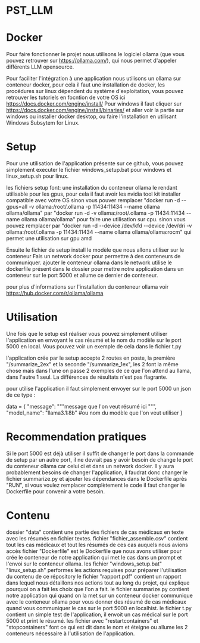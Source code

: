 # PST_LLM

# Docker
Pour faire fonctionner le projet nous utilisons le logiciel ollama (que vous pouvez retrouver sur https://ollama.com/), qui nous permet d'appeler différents LLM opensource.

Pour faciliter l'intégration à une application nous utilisons un ollama sur conteneur docker, pour cela il faut une installation de docker, les procédures sur linux dépendent du système d'exploitation, vous pouvez retrouver les tutoriels en focntion de votre OS ici https://docs.docker.com/engine/install/
Pour windows il faut cliquer sur https://docs.docker.com/engine/install/binaries/   et aller voir la partie sur windows ou installer docker desktop, ou faire l'installation en utilisant Windows Subsytem for Linux.

# Setup
Pour une utilisation de l'application présente sur ce github, vous pouvez simplement executer le fichier windows_setup.bat pour windows et linux_setup.sh pour linux.

les fichiers setup font:
une installation du conteneur ollama le rendant utilisable pour les gpus, pour cela il faut avoir les nvidia tool kit installer compatible avec votre OS
sinon vous pouver remplacer "docker run -d --gpus=all -v ollama:/root/.ollama -p 11434:11434 --name ollama ollama/ollama"  par  "docker run -d -v ollama:/root/.ollama -p 11434:11434 --name ollama ollama/ollama" pour faire une utilisation sur cpu.
sinon vous pouvez remplacer par "docker run -d --device /dev/kfd --device /dev/dri -v ollama:/root/.ollama -p 11434:11434 --name ollama ollama/ollama:rocm" qui permet une utilisation sur gpu amd

Ensuite le fichier de setup install le modèle que nous allons utiliser sur le conteneur
Fais un network docker pour permettre à des conteneurs de communiquer.
ajouter le conteneur ollama dans le network
utilise le dockerfile présent dans le dossier pour mettre notre application dans un conteneur sur le port 5000
et allume ce dernier de conteneur.

pour plus d'informations sur l'installation du conteneur ollama voir https://hub.docker.com/r/ollama/ollama

# Utilisation

Une fois que le setup est réaliser vous pouvez simplement utiliser l'application en envoyant le cas résumé et le nom du modèle sur le port 5000 en local.
Vous pouvez voir un exemple de cela dans le fichier t.py

l'application crée par le setup accepte 2 routes en poste, la première "/summarize_2ex" et la seconde "/summarize_1ex", les 2 font la même chose mais dans l'une on passe 2 exemples de ce que l'on attend au llama, dans l'autre 1 seul. La différences de résultats n'est pas flagrante.

pour utilise l'application il faut simplement envoyer sur le port 5000 un json de ce type :

data = {
    "message": """message que l'on veut résumé ici
""",
"model_name": "llama3.1:8b"  #ou nom du modèle que l'on veut utiliser
}

# Recommendation pratiques
Si le port 5000 est déjà utiliser il suffit de changer le port dans la commande de setup par un autre port, il ne devrait pas y avoir besoin de change le port du conteneur ollama car celui ci et dans un network docker.
Il y aura probablement besoins de changer l'application, il faudrat donc changer le fichier summarize.py et ajouter les dépendances dans le Dockerfile après "RUN", si vous voulez remplacer complètement le code il faut changer le Dockerfile pour convenir a votre besoin.


# Contenu
dossier "data" contient une partie des fichiers de cas médicaux en texte avec les résumés en fichier textes.
fichier "fichier_assemble.csv" contient tout les cas médicaux et tout les résumés de ces cas auquels nous avions accès
fichier "Dockerfile" est le Dockerfile que nous avons utiliser pour crée le conteneur de notre application qui met le cas dans un prompt et l'envoi sur le conteneur ollama.
les fichier "windows_setup.bat" "linux_setup.sh" performes les actions requises pour préparer l'utilisation du contenu de ce répository
le fichier "rapport.pdf" contient un rapport dans lequel nous détaillons nos actions tout au long du projet, qui explique pourquoi on a fait les choix que l'on a fait.
le fichier summarize.py contient notre application qui quand on la met sur un conteneur docker communique avec le conteneur ollama pour vous donner des résumé de cas médicaux quand vous communiquer le cas sur le port 5000 en localhist.
le fichier t.py contient un simple test de l'application, il envoit un cas médical sur le port 5000 et print le résumé.
les fichier avec "restartcontainers" et "stopcontainers" font ce qui est dit dans le nom et éteigne ou allume les 2 conteneurs nécessaire à l'utilisation de l'application.
